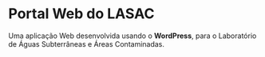 # Portal Web do LASAC

Uma aplicação Web desenvolvida usando o **WordPress**, para o Laboratório de Águas Subterrâneas e Áreas Contaminadas.
